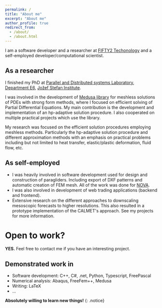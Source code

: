 ```yaml
---
permalink: /
title: "About me"
excerpt: "About me"
author_profile: true
redirect_from:
  - /about/
  - /about.html
---
```


I am a software developer and a researcher at [FIFTY2 Techonology](https://www.fifty2.eu/) and a self-employed developer/computational scientist.

## As a researcher

I finished my PhD at [Parallel and Distributed systems Laboratory](http://e6.ijs.si/ParallelAndDistributedSystems/), [Department E6](http://e6.ijs.si/), [Jožef Stefan Institute](http://ijs.si/).

I was involved in the development of [Medusa library](http://e6.ijs.si/medusa) for meshless solutions of PDEs with strong form methods, where I focused on efficient solving of Partial Differential Equations. My main contribution is the development and implementation of an hp-adaptive solution procedure. I also cooperated on multiple practical projects which use the library.

My research was focused on the efficient solution procedures employing meshless methods. Particularly the hp-adaptive solution procedure and different approximation methods with an emphasis on practical problems including but not limited to heat transfer, elastic/plastic deformation, fluid flow, etc.

## As self-employed

- I was heavily involved in software development used for design and construction of paragliders. Including export of DXF patterns and automatic creation of FEM mesh. All of the work was done for [NOVA](https://www.nova.eu/en/home/).
- I was also involved in development of web trading applications (backend and frontend).
- Extensive research on the different approaches to downscaling mesoscopic forecasts to higher resolutions. This also resulted in a prototype implementation of the CALMET's approach. See my projects for more information.

# Open to work?

**YES.** Feel free to contact me if you have an interesting project.

## Demonstrated work in

- Software development: C++, C#, .net, Python, Typescript, FreePascal
- Numerical analysis: Abaqus, FreeFem++, Medusa
- Writing: LaTeX
- ...

**Absolutely willing to learn new things!**
{: .notice}

<!---
vim: set spell spelllang=en:
-->
